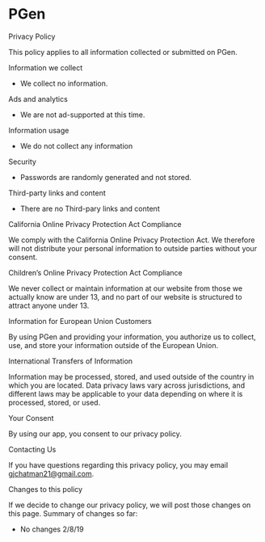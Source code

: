 # PGen

Privacy Policy

This policy applies to all information collected or submitted on PGen.

Information we collect

- We collect no information.

Ads and analytics

- We are not ad-supported at this time.

Information usage

- We do not collect any information

Security

- Passwords are randomly generated and not stored.

Third-party links and content

- There are no Third-pary links and content

California Online Privacy Protection Act Compliance

We comply with the California Online Privacy Protection Act. We therefore will not distribute your personal information to outside parties without your consent.

Children’s Online Privacy Protection Act Compliance

We never collect or maintain information at our website from those we actually know are under 13, and no part of our website is structured to attract anyone under 13.

Information for European Union Customers

By using PGen and providing your information, you authorize us to collect, use, and store your information outside of the European Union.

International Transfers of Information

Information may be processed, stored, and used outside of the country in which you are located. Data privacy laws vary across jurisdictions, and different laws may be applicable to your data depending on where it is processed, stored, or used.

Your Consent

By using our app, you consent to our privacy policy.

Contacting Us

If you have questions regarding this privacy policy, you may email gjchatman21@gmail.com. 

Changes to this policy

If we decide to change our privacy policy, we will post those changes on this page. Summary of changes so far:

- No changes 2/8/19
